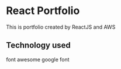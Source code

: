 # React Portfolio
This is portfolio created by ReactJS and AWS

## Technology used

font awesome
google font
